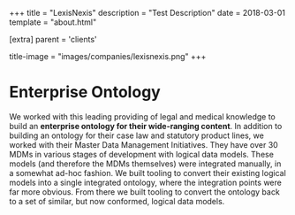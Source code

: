 +++
title = "LexisNexis"
description = "Test Description"
date = 2018-03-01
template = "about.html"

[extra]
parent = 'clients'

title-image = "images/companies/lexisnexis.png"
+++

# Enterprise Ontology

We worked with this leading providing of legal and medical knowledge to build an **enterprise ontology for their wide-ranging content**. In addition to building an ontology for their case law and statutory product lines, we worked with their Master Data Management Initiatives. They have over 30 MDMs in various stages of development with logical data models. These models (and therefore the MDMs themselves) were integrated manually, in a somewhat ad-hoc fashion. We built tooling to convert their existing logical models into a single integrated ontology, where the integration points were far more obvious. From there we built tooling to convert the ontology back to a set of similar, but now conformed, logical data models.
